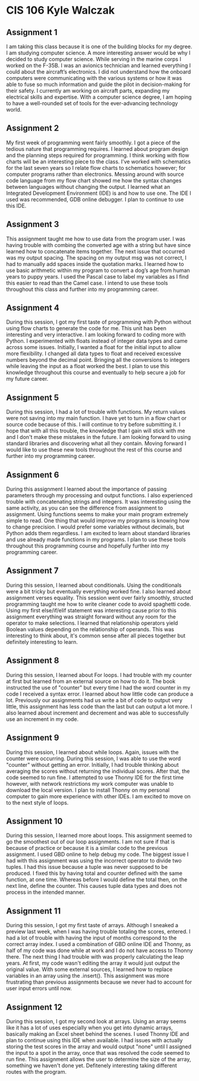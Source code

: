 # CIS 106 Kyle Walczak

## Assignment 1

I am taking this class because it is one of the building blocks for my degree. I am studying computer science. A more interesting answer would be why I decided to study computer science. While serving in the marine corps I worked on the F-35B. I was an avionics technician and learned everything I could about the aircraft’s electronics. I did not understand how the onboard computers were communicating with the various systems or how it was able to fuse so much information and guide the pilot in decision-making for their safety. I currently am working on aircraft parts, expanding my electrical skills and expertise. With a computer science degree, I am hoping to have a well-rounded set of tools for the ever-advancing technology world.   

## Assignment 2 

My first week of programming went fairly smoothly. I got a piece of the tedious nature that programming requires. I learned about program design and the planning steps required for
programming. I think working with flow charts will be an interesting piece to the class. I’ve worked with schematics for the last seven years so I relate flow charts to schematics however; for computer programs rather than electronics. Messing around with source code language from my flow chart showed me how the syntax changes between languages without changing the output. I learned what an Integrated Development Environment (IDE) is and how to use one. The IDE I used was recommended, GDB online debugger. I plan to continue to use this IDE.

## Assignment 3

This assignment taught me how to use data from the program user. I was having trouble with combing the converted age with a string but have since learned how to concatenate items together. The next issue that occurred was my output spacing. The spacing on my output msg was not correct, I had to manually add spaces inside the quotation marks. I learned how to use basic arithmetic within my program to convert a dog’s age from human years to puppy years. I used the Pascal case to label my variables as I find this easier to read than the Camel case. I intend to use these tools throughout this class and further into my programming career.

## Assignment 4

During this session, I got my first taste of programming with Python without using flow charts to generate the code for me. This unit has been interesting and very interactive. I am looking forward to coding more with Python. I experimented with floats instead of integer data types and came across some issues. Initially, I wanted a float for the initial input to allow more flexibility. I changed all data types to float and received excessive numbers beyond the decimal point. Bringing all the conversions to integers while leaving the input as a float worked the best. I plan to use this knowledge throughout this course and eventually to help secure a job for my future career. 

## Assignment 5

During this session, I had a lot of trouble with functions. My return values were not saving into my main function. I have yet to turn in a flow chart or source code because of this. I will continue to try before submitting it. I hope that with all this trouble, the knowledge that I gain will stick with me and I don't make these mistakes in the future. I am looking forward to using standard libraries and discovering what all they contain. Moving forward I would like to use these new tools throughout the rest of this course and further into my programming career. 

## Assignment 6

During this assignment I learned about the importance of passing parameters through my processing and output functions. I also experienced trouble with concatenating strings and integers. It was interesting using the same activity, as you can see the difference from assignment to assignment. Using functions seems to make your main program extremely simple to read. One thing that would improve my programs is knowing how to change precision. I would prefer some variables without decimals, but Python adds them regardless. I am excited to learn about standard libraries and use already made functions in my programs. I plan to use these tools throughout this programming course and hopefully further into my programming career.  

## Assignment 7 

During this session, I learned about conditionals. Using the conditionals were a bit tricky but eventually everything worked fine. I also learned about assignment verses equality. This session went over fairly smoothly, structed programming taught me how to write cleaner code to avoid spaghetti code. Using my first else/if/elif statement was interesting cause prior to this assignment everything was straight forward without any room for the operator to make selections. I learned that relationship operators yield Boolean values depending on the relationship of operands. This was interesting to think about, it's common sense after all pieces together but definitely interesting to learn.

## Assignment 8

During this session, I learned about For loops. I had trouble with my counter at first but learned from an external source on how to do it. The book instructed the use of "counter" but every time I had the word counter in my code I received a syntax error. I learned about how little code can produce a lot. Previously our assignments had us write a bit of code to output very little, this assignment has less code than the last but can output a lot more. I also learned about increment and decrement and was able to successfully use an increment in my code. 

## Assignment 9

During this session, I learned about while loops. Again, issues with the counter were occurring. During this session, I was able to use the word "counter" without getting an error. Initially, I had trouble thinking about averaging the scores without returning the individual scores. After that, the code seemed to run fine. I attempted to use Thonny IDE for the first time however, with network restrictions my work computer was unable to download the local version. I plan to install Thonny on my personal computer to gain more experience with other IDEs. I am excited to move on to the next style of loops. 

## Assignment 10

During this session, I learned more about loops. This assignment seemed to go the smoothest out of our loop assignments. I am not sure if that is because of practice or because it is a similar code to the previous assignment. I used GBD online to help debug my code. The biggest issue I had with this assignment was using the incorrect operator to divide two tuples. I had this issue because a tuple was never supposed to be produced. I fixed this by having total and counter defined with the same function, at one time. Whereas before I would define the total then, on the next line, define the counter. This causes tuple data types and does not process in the intended manner.

## Assignment 11

During this session, I got my first taste of arrays.  Although I sneaked a preview last week, when I was having trouble totaling the scores, entered. I had a lot of trouble with having the input of months correspond to the correct array index. I used a combination of GBD online IDE and Thonny, as half of my code was done while at work and I do not have access to Thonny there. The next thing I had trouble with was properly calculating the leap years. At first, my code wasn't editing the array it would just output the original value. With some external sources, I learned how to replace variables in an array using the .insert(). This assignment was more frustrating than previous assignments because we never had to account for user input errors until now.  

## Assignment 12

During this session, I got my second look at arrays. Using an array seems like it has a lot of uses especially when you get into dynamic arrays, basically making an Excel sheet behind the scenes. I used Thonny IDE and plan to continue using this IDE when available. I had issues with actually storing the test scores in the array and would output "none" until I assigned the input to a spot in the array, once that was resolved the code seemed to run fine. This assignment allows the user to determine the size of the array, something we haven't done yet. Defitenely interesting taking different routes with the program.  
